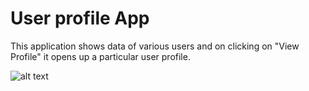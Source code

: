 # User profile App
This application shows data of various users and on clicking on "View Profile" it opens up a particular user profile.

![alt text](https://github.com/[username]/[reponame]/blob/[branch]/image.jpg?raw=true)
